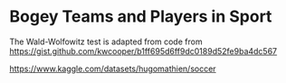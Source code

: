 # Bogey Teams and Players in Sport

The Wald-Wolfowitz test is adapted from code from https://gist.github.com/kwcooper/b1ff695d6ff9dc0189d52fe9ba4dc567

https://www.kaggle.com/datasets/hugomathien/soccer
